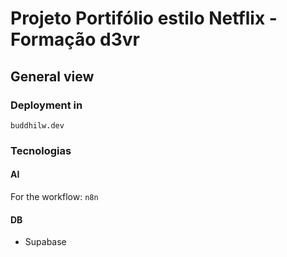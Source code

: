 # Projeto Portifólio estilo Netflix - Formação d3vr

## General view

### Deployment in

`buddhilw.dev`

### Tecnologias

#### AI

For the workflow: `n8n`

#### DB 
- Supabase
